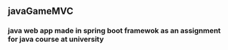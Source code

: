 ## javaGameMVC

### java web app made in spring boot framewok as an assignment for java course at university

